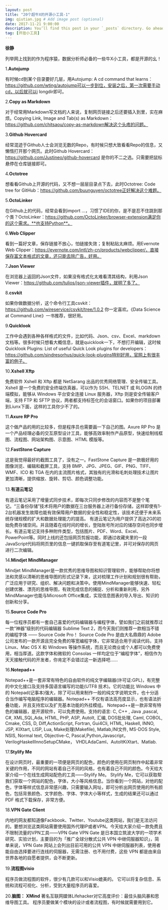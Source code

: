 ```yaml
---
layout: post
title: "20个超牛X的开源小工具-1"
img: qiutian.jpg # Add image post (optional)
date: 2017-11-21 9:00:00 
description: You’ll find this post in your `_posts` directory. Go ahead and edit it and re-build the site to see your changes. # Add post description (optional)
tag: [开挂小工具]
---
```

**徐静**

列举网上找到的作为程序猿，数据分析师必备的一些牛X小工具，都是开源的幺！

1.**Autojump**

有时候cd到某个目录要好几层，用Autojump: A cd command that learns：https://github.com/wting/autojump可以一步到位，安装之后，第一次需要手动cd，以后就可以j longdir即可。

2.**Copy as Markdown**

对于经常用Markdown写文档的人来说，复制网页链接之后还要插入到[]()里，实在麻烦。Copying Link, Image and Tab(s) as Markdown：https://github.com/chitsaou/copy-as-markdown解决这个头疼的问题。

3.**Github Hovercard**

经常混迹于Github人士会浏览无数的Repo，有时候只想大致看看Repo的信息，又懒惰打开那个网页。此时Github Hovercard：https://github.com/Justineo/github-hovercard 是你的不二之选。只需要把鼠标悬停在仓库链接即可。

4.**Octotree**

想看看Github上开源的代码，又不想一层层目录点下去，此时Octotree: Code tree for GitHub：https://github.com/buunguyen/octotree正好解决这个难题。

5.**OctoLinker**

在Github上的代码，经常会看到import ...，习惯了IDE的你，是不是忍不住跳到那个类？OctoLinker：https://github.com/OctoLinker/browser-extension满足你的这个需求。**也支持Python**。

6.**Web Clipper**

看到一篇好文章，保存链接不放心，怕链接失效；复制粘贴太麻烦。用Evernote Web Clipper：https://evernote.com/intl/zh-cn/products/webclipper/，直接保存富文本格式的文章，还只能去除广告，好用。

7.**Json Viewer**

在浏览器上返回的Json文件，如果没有格式化太难看清其结构，利用Json Viewer：https://github.com/tulios/json-viewer插件，就明了多了。

8.**csvkit**

如果你做数据分析，这个命令行工具csvkit：https://github.com/wireservice/csvkit/tree/1.0.2 你一定喜欢。《Data Science at Command Line》一书推荐，很好用。

9.**Quicklook**

工作中会遇到各种各样格式的文件，比如代码、Json、csv、Excel、markdown文档等。很多时候只想看大概信息，就是quicklook一下，不想打开编辑，这时候Quicklook Plugins: List of useful Quick Look plugins for developers：https://github.com/sindresorhus/quick-look-plugins特别好用，官网上有很丰富的例子。


10.**Xshell Xftp**

免费软件 Xshell 和 Xftp 都是 NetSarang 出品的优秀网络管理、安全传输工具。Xshell 是一个免费的安全终端仿真器，可以作为 SSH、TELNET 或 RLOGIN 的终端模拟，能够从 Windows 平台安全连接 Linux 服务器，Xftp 则是安全传输客户端，支持 FTP 和 SFTP 协议，两者都支持标签化的会话窗口。如果你的项目部署到Liunx下面，这样的工具你少不了的。

11.**Axure RP Pro**
 
这个做产品的用的比较多，但是程序员也需要画一下自己的图。Axure RP Pro 是一个产品经理必备的交互原型设计工具，能够高效率制作产品原型，快速绘制线框图、流程图、网站架构图、示意图、HTML 模版等。

12.**FastStone Capture**
 
这是我觉得最好的截图工具了，没有之一。FastStone Capture 是一款极好用的图像浏览、编辑和截屏工具，支持 BMP、JPG、JPEG、GIF、PNG、TIFF、WMF、ICO 和 TGA 在内的主流图片格式，其独有的光滑和毛刺处理技术让图片更加清晰，提供缩放、旋转、剪切、颜色调整功能。

13.**有道云笔记**
 
有道云笔记采用了增量式同步技术，即每次只同步修改的内容而不是整个笔记。“三备份存储”技术将用户的数据在三台服务器上进行备份存储，这样即使有1-2台机器发生故障也能有效保障用户数据的安全性和稳定性，该技术还便于未来系统存储规模的扩大和数据处理能力的提高。
有道云笔记为用户提供了高达2G的初始免费存储空间。并且随着在线时间的增长，登陆账号所对应的储存空间也同步增长。有道云笔记支持多种附件类型，包括图片、PDF、Word、Excel、PowerPoint等。同时上线的还包括网页剪报功能，即通过收藏夹里的一段JavaScript代码将网页里的信息一键抓取保存至有道笔记里，并可对保存的网页进行二次编辑。

14.**Mindjet MindManager**
 
Mindjet MindManager是一款优秀的思维导图和知识管理软件，能够帮助你将想法和灵感以清晰的思维导图的形式记录下来，这对梳理工作计划和规划很有帮助，广泛应用于研究、组织、解决问题和决策中。使用MindManager能够快速、轻松创建优雅、漂亮的思维导图，有效完成信息的捕捉、分析和重新利用，另外MindManager也能与Microsoft Office集成，实现信息图表的导入导出、知识的创新和分享。

15.**Source Code Pro**
 
每一位程序员都有一套自己喜爱的代码编辑器与编程字体，譬如我们之前就推荐过一款“神器”级别的代码编辑器 Sublime Text 2，而今天我们则推荐一款相当不错的编程字体 —— Source Code Pro！
Source Code Pro 是由大名鼎鼎的 Adobe 公司发布的一款开源且完全免费的等宽编程字体，它非常适合用于阅读代码，支持 Linux、Mac OS X 和 Windows 等操作系统，而且无论商业或个人都可以免费使用，相当厚道。这款字体和微软的 Consolas 一样均定位于“编程字体”，相信作为天天接触代码的开发者，你肯定不会错过这一新选择吧……

16.**Notepad++**
 
Notepad++是一套非常有特色的自由软件的纯文字编辑器(许可证:GPL)，有完整的中文化接口及支持多国语言编写的功能(UTF8 技术)。它的功能比 Windows 中的 Notepad(记事本)强大，除了可以用来制作一般的纯文字说明文件，也十分适合当作编写电脑程序的编辑器。Notepad++ 不仅有语法高亮度显示，也有语法折叠功能，并且支持宏以及扩充基本功能的外挂模组。
Notepad++是一款非常有特色的编辑器，是开源软件，可以免费使用。支持的语言: C, C++ , Java ,pascal, C#, XML,SQL,Ada, HTML, PHP, ASP, AutoIt, 汇编, DOS批处理, Caml, COBOL, Cmake, CSS, D, Diff,ActionScript, Fortran, Gui4Cli, HTML, Haskell, INNO, JSP, KIXtart, LISP, Lua, Make处理(Makefile), Matlab,INI文件, MS-DOS Style, NSIS, Normal text, Objective-C, Pascal,Python,Javascript，VerilogHaskellInnoSetupCMake，
VHDLAdaCaml、AutoItKiXtart、Matlab.

17.**Stylify Me**

在设计网页时，最重要的一项便是网页的配色，颜色的使用在网页制作中起着非常关键的作用，不同的网站有着自己不同的风格，也有着自己不同的颜色。今天给大家介绍一个在线生成网站配色的工具——Stylify Me。
Stylify Me，它可以获取帮我们获取一个网站的配色，字体，大小等风格信息。当你看到一个网站，对他的配色，字体等样式信息非常感兴趣，只需要输入网址，即可分析出网页使用的所有颜色，包括背景颜色、文字颜色、字体、字体大小等样式，生成的结果还可以通过 PDF 格式下载保存，非常方便。

18.**VPN Gate Client**

内地的网友都知道像Fackbook、Twitter、Youtube这类网站，我们是无法访问的。要想浏览这类网站需要使用国外代理IP或者VPN。今天给大家介绍一款免费且不限制流量的VPN工具——VPN Gate
VPN Gate 是日本国立筑波大学的一项学术研究、实验计划，主要目的为「推广全球分散式公共 VPN 中继伺服器知识」，简单来说，VPN Gate 网站上会列出目前可用的公共 VPN 中继伺服器列表，使用者能自由选择要进行连线的伺服器，无需注册、也不用付费，这些 VPN 都是由来自世界各地的自愿者提供，会不断更新。

19.**流程图visio**

程序员做流程图的软件，很少有几款可以和Visio媲美的。
它可以将复杂信息、系统和流程可视化、分析，受到大量程序员的喜爱。

20.**脑图： XMind**
著名互联网媒体Lifehacker对它高度评价：最佳头脑风暴和思维导图工具。
程序员要做某个模块的设计或者流程图，有时候就需要用到它。




